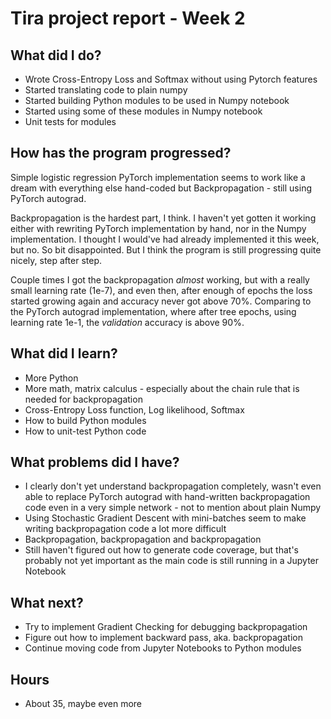 # Tira project report - Week 2

## What did I do?
* Wrote Cross-Entropy Loss and Softmax without using Pytorch features
* Started translating code to plain numpy
* Started building Python modules to be used in Numpy notebook
* Started using some of these modules in Numpy notebook
* Unit tests for modules

## How has the program progressed?
Simple logistic regression PyTorch implementation seems to work like a dream with everything else hand-coded but Backpropagation - still using PyTorch autograd.

Backpropagation is the hardest part, I think. I haven't yet gotten it working either with rewriting PyTorch implementation by hand, nor in the Numpy implementation. I thought I would've had already implemented it this week, but no. So bit disappointed. But I think the program is still progressing quite nicely, step after step.

Couple times I got the backpropagation _almost_ working, but with a really small learning rate (1e-7), and even then, after enough of epochs the loss started growing again and accuracy never got above 70%. Comparing to the PyTorch autograd implementation, where after tree epochs, using learning rate 1e-1, the _validation_ accuracy is above 90%.

## What did I learn?
* More Python
* More math, matrix calculus - especially about the chain rule that is needed for backpropagation
* Cross-Entropy Loss function, Log likelihood, Softmax
* How to build Python modules
* How to unit-test Python code

## What problems did I have?
* I clearly don't yet understand backpropagation completely, wasn't even able to replace PyTorch autograd with hand-written backpropagation code even in a very simple network - not to mention about plain Numpy
* Using Stochastic Gradient Descent with mini-batches seem to make writing backpropagation code a lot more difficult
* Backpropagation, backpropagation and backpropagation
* Still haven't figured out how to generate code coverage, but that's probably not yet important as the main code is still running in a Jupyter Notebook

## What next?
* Try to implement Gradient Checking for debugging backpropagation
* Figure out how to implement backward pass, aka. backpropagation
* Continue moving code from Jupyter Notebooks to Python modules

## Hours
* About 35, maybe even more

